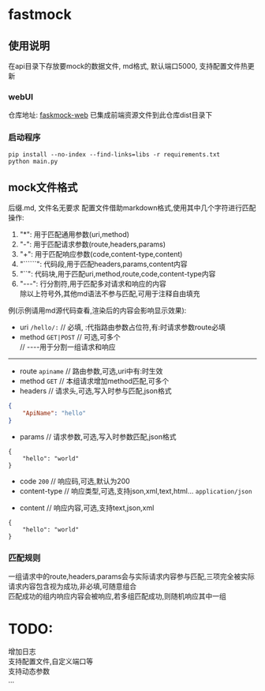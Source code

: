 # fastmock

## 使用说明
在api目录下存放要mock的数据文件, md格式, 默认端口5000, 支持配置文件热更新
### webUI
仓库地址: [faskmock-web](https://github.com/hangter-lt/fastmock-web)
已集成前端资源文件到此仓库dist目录下
### 启动程序
`pip install --no-index --find-links=libs -r requirements.txt`  
`python main.py`

## mock文件格式
后缀.md, 文件名无要求
配置文件借助markdown格式,使用其中几个字符进行匹配操作:
1. "*": 用于匹配通用参数(uri,method)
2. "-": 用于匹配请求参数(route,headers,params)
3. "+": 用于匹配响应参数(code,content-type,content)
4. "``````": 代码段,用于匹配headers,params,content内容
5. "``": 代码块,用于匹配uri,method,route,code,content-type内容
6. "---": 行分割符,用于匹配多对请求和响应的内容  
除以上符号外,其他md语法不参与匹配,可用于注释自由填充

例(示例请用md源代码查看,渲染后的内容会影响显示效果):
* uri `/hello/:`     // 必填, :代指路由参数占位符,有:时请求参数route必填
* method `GET|POST`  // 可选,可多个  
// ----用于分割一组请求和响应
------
+ route `apiname`    // 路由参数,可选,uri中有:时生效
+ method `GET`       // 本组请求增加method匹配,可多个
+ headers            // 请求头,可选,写入时参与匹配,json格式
```json              // 代码块语言不影响内容
{
    "ApiName": "hello"
}
```
+ params              // 请求参数,可选,写入时参数匹配,json格式
```
{
    "hello": "world"
}
```
- code `200`          // 响应码,可选,默认为200
- content-type        // 响应类型,可选,支持json,xml,text,html...
`application/json`
+ content             // 响应内容,可选,支持text,json,xml
```
{
    "hello": "world"
}
```


### 匹配规则
一组请求中的route,headers,params会与实际请求内容参与匹配,三项完全被实际请求内容包含视为成功,非必填,可随意组合  
匹配成功的组内响应内容会被响应,若多组匹配成功,则随机响应其中一组




# TODO:
增加日志  
支持配置文件,自定义端口等  
支持动态参数  
...
